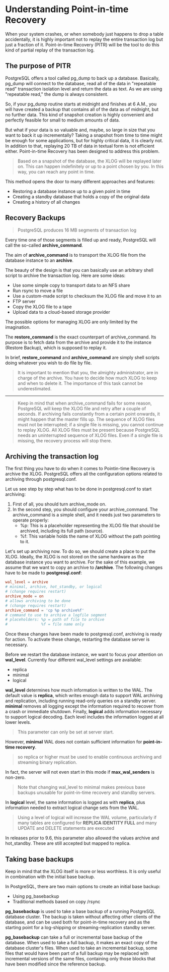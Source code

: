 # Understanding Point-in-time Recovery

When your system crashes, or when somebody just happens to drop a table accidentally, it is highly important not to replay the entire transaction log but just a fraction of it. Point-in-time Recovery (PITR) will be the tool to do this kind of partial replay of the transaction log.

## The purpose of PITR

PostgreSQL offers a tool called pg_dump to back up a database. Basically, pg_dump will connect to the database, read all of the data in "repeatable read" transaction isolation level and return the data as text. As we are using "repeatable read," the dump is always consistent.

So, if your pg_dump routine starts at midnight and finishes at 6 A.M., you will have created a backup that contains all of the data as of midnight, but no further data. This kind of snapshot creation is highly convenient and perfectly feasible for small to medium amounts of data.

But what if your data is so valuable and, maybe, so large in size that you want to
back it up incrementally? Taking a snapshot from time to time might be enough
for some applications, but for highly critical data, it is clearly not. In addition to
that, replaying 20 TB of data in textual form is not efficient either. Point-in-time
Recovery has been designed to address this problem.

> Based on a snapshot of the database, the XLOG will be replayed later on. This can happen indefinitely or up to a point chosen by you. In this way, you can reach any point in time.

This method opens the door to many different approaches and features:

- Restoring a database instance up to a given point in time
- Creating a standby database that holds a copy of the original data
- Creating a history of all changes

## Recovery Backups

> PostgreSQL produces 16 MB segments of transaction log

Every time one of those segments is filled up and ready, PostgreSQL will call the so-called **archive_command**.

The aim of **archive_command** is to transport the XLOG file from the database instance to an **archive**.

The beauty of the design is that you can basically use an arbitrary shell script to archive the transaction log. Here are some ideas:

- Use some simple copy to transport data to an NFS share
- Run rsync to move a file
- Use a custom-made script to checksum the XLOG file and move it to an
- FTP server
- Copy the XLOG file to a tape
- Upload data to a cloud-based storage provider

The possible options for managing XLOG are only limited by the imagination.

The **restore_command** is the exact counterpart of archive_command. Its purpose is to fetch data from the archive and provide it to the instance (Restore Backup), which is supposed to replay it.

In brief, **restore_command** and **archive_command** are simply shell scripts doing whatever you wish to do file by file.

> It is important to mention that you, the almighty administrator, are in charge of the archive. You have to decide how much XLOG to keep and when to delete it. The importance of this task cannot be underestimated.
---
> Keep in mind that when archive_command fails for some reason, PostgreSQL
will keep the XLOG file and retry after a couple of seconds. If archiving fails
constantly from a certain point onwards, it might happen that the master fills up.
The sequence of XLOG files must not be interrupted; if a single file is missing,
you cannot continue to replay XLOG. All XLOG files must be present because
PostgreSQL needs an uninterrupted sequence of XLOG files. Even if a single
file is missing, the recovery process will stop there.

## Archiving the transaction log

The first thing you have to do when it comes to Pointin-time Recovery is archive
the XLOG. PostgreSQL offers all the configuration options related to archiving
through postgresql.conf.

Let us see step by step what has to be done in postgresql.conf to start archiving:

1. First of all, you should turn archive_mode on.
2. In the second step, you should configure your archive_command. The archive_command is a simple shell, and it needs just two parameters to operate properly:
    - %p: This is a placeholder representing the XLOG file that should be archived, including its full path (source).
    - %f: This variable holds the name of XLOG without the path pointing to it.

Let's set up archiving now. To do so, we should create a place to put the XLOG.
Ideally, the XLOG is not stored on the same hardware as the database instance
you want to archive. For the sake of this example, we assume that we want to
copy an archive to **/archive**. The following changes have to be made to **postgresql.conf**:

```conf
wal_level = archive
# minimal, archive, hot_standby, or logical
# (change requires restart)
archive_mode = on
# allows archiving to be done
# (change requires restart)
archive_command = 'cp %p archive%f'
# command to use to archive a logfile segment
# placeholders: %p = path of file to archive
#               %f = file name only
```

Once these changes have been made to postgresql.conf, archiving is ready for
action. To activate these change, restarting the database server is necessary.

Before we restart the database instance, we want to focus your attention on
**wal_level**. Currently four different wal_level settings are available:

- replica
- minimal
- logical

**wal_level** determines how much information is written to the WAL. The default value is **replica**, which writes enough data to support WAL archiving and replication, including running read-only queries on a standby server. **minimal** removes all logging except the information required to recover from a crash or immediate shutdown. Finally, **logical** adds information necessary to support logical decoding. Each level includes the information logged at all lower levels.

> This parameter can only be set at server start.

However, **minimal** WAL does not contain sufficient information for **point-in-time recovery**.

> so replica or higher must be used to enable continuous archiving and streaming binary replication.

In fact, the server will not even start in this mode if **max_wal_senders** is non-zero.

> Note that changing wal_level to minimal makes previous base backups unusable for point-in-time recovery and standby servers.

In **logical** level, the same information is logged as with **replica**, plus information needed to extract logical change sets from the WAL.

> Using a level of logical will increase the WAL volume, particularly if many tables are configured for **REPLICA IDENTITY FULL** and many UPDATE and DELETE statements are executed

In releases prior to 9.6, this parameter also allowed the values archive and hot_standby. These are still accepted but mapped to replica.

## Taking base backups

Keep in mind that the XLOG itself is more or less worthless. It is only useful in combination with the initial base backup.

In PostgreSQL, there are two main options to create an initial base backup:

- Using pg_basebackup
- Traditional methods based on copy /rsync

**pg_basebackup** is used to take a base backup of a running PostgreSQL database cluster. The backup is taken without affecting other clients of the database, and can be used both for point-in-time recovery and as the starting point for a log-shipping or streaming-replication standby server.

**pg_basebackup** can take a full or incremental base backup of the database. When used to take a full backup, it makes an exact copy of the database cluster's files. When used to take an incremental backup, some files that would have been part of a full backup may be replaced with incremental versions of the same files, containing only those blocks that have been modified since the reference backup.
